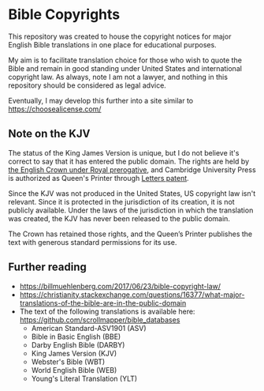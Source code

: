 # Bible Copyrights

This repository was created to house the copyright notices for major English Bible translations in one place for educational purposes. 

My aim is to facilitate translation choice for those who wish to quote the Bible and remain in good standing under United States and international copyright law. As always, note I am not a lawyer, and nothing in this repository should be considered as legal advice.

Eventually, I may develop this further into a site similar to https://choosealicense.com/ 

## Note on the KJV

The status of the King James Version is unique, but I do not believe it's correct to say that it has entered the public domain. The rights are held by [the English Crown under Royal prerogative](https://en.wikipedia.org/wiki/King_James_Version#Copyright_status), and Cambridge University Press is authorized as Queen's Printer through [Letters patent](https://en.wikipedia.org/wiki/Letters_patent). 

Since the KJV was not produced in the United States, US copyright law isn't relevant. Since it is protected in the jurisdiction of its creation, it is not publicly available. Under the laws of the jurisdiction in which the translation was created, the KJV has never been released to the public domain. 

The Crown has retained those rights, and the Queen’s Printer publishes the text with generous standard permissions for its use.

## Further reading

* <https://billmuehlenberg.com/2017/06/23/bible-copyright-law/>
* <https://christianity.stackexchange.com/questions/16377/what-major-translations-of-the-bible-are-in-the-public-domain>
* The text of the following translations is available here: https://github.com/scrollmapper/bible_databases
	* American Standard-ASV1901 (ASV)
	* Bible in Basic English (BBE)
	* Darby English Bible (DARBY)
	* King James Version (KJV)
	* Webster's Bible (WBT)
	* World English Bible (WEB)
	* Young's Literal Translation (YLT)